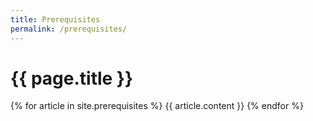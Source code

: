 ```yaml
---
title: Prerequisites
permalink: /prerequisites/
---
```


# {{ page.title }}


{% for article in site.prerequisites %}
{{ article.content }}
{% endfor %}